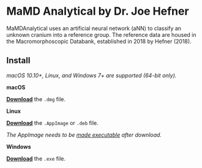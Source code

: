 # MaMD Analytical by Dr. Joe Hefner

MaMDAnalytical uses an artificial neural network (aNN) to classify an unknown cranium into a reference group. The reference data are housed in the Macromorphoscopic Databank, established in 2018 by Hefner (2018).

## Install

*macOS 10.10+, Linux, and Windows 7+ are supported (64-bit only).*

**macOS**

[**Download**](https://github.com/rer145/mamd-analytical/releases/latest) the `.dmg` file.

**Linux**

[**Download**](https://github.com/rer145/mamd-analytical/releases/latest) the `.AppImage` or `.deb` file.

*The AppImage needs to be [made executable](http://discourse.appimage.org/t/how-to-make-an-appimage-executable/80) after download.*

**Windows**

[**Download**](https://github.com/rer145/mamd-analytical/releases/latest) the `.exe` file.

